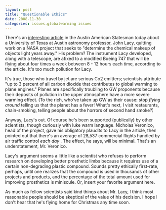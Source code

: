 ```yaml
---
layout: post
title: "Questionable Ethics"
date: 2008-11-30
categories: issues.globalwarming issues
---
```


There's an [interesting
article](http://www.statesman.com/news/content/news/stories/local/11/30/1130lacy.html)
in the Austin American Statesman today about a University of Texas at Austin
astronomy professor, John Lacy, quitting work on a NASA project that seeks to
"determine the chemical makeup of objects light years away." His problem? The
instrument Lacy developed, along with a telescope, are afixed to a modified
Boeing 747 that will be flying about four times a week between 8 - 12 hours each
time, according to the article. It's too much pollution for Lacy.

It's true, those who travel by jet are serious Co2 emitters; scientists
attribute "up to 3 percent of all carbon dioxide that contributes to global
warming to plane engines." Planes are specifically troubling to GW proponents
because their deposits of pollution in the upper atmosphere have a more severe
warming effect. (To the rich, who've taken up GW as their cause: stop _flying
around_ telling us that the planet has a fever! What's next, I visit
restaurants, chain-smoking, telling people about the horrors of second hand
smoke?)

Anyway, Lacy's out. Of course he's been supported (publically) by other
scientists, though curiously with luke warm language. Nicholas Veronico, head
of the project, gave his obligatory plaudits to Lacy in the article, then
pointed out that there's an average of 28,537 commercial flights handled by air
traffic control _each day_ . The effect, he says, will be minimal. That's an
understatement, Mr. Veronico.

Lacy's argument seems a little like a scientist who refuses to perform research
on developing better prosthetic limbs because it requires use of a certain
non-degrading plastic compound. Sounds pretty ethically first-rate, perhaps,
until one realizes that the compound is used in thousands of other projects and
products, and the percentage of the total amount used for improving prosthetics
is miniscule. Or, insert your favorite argument here.

As much as fellow scientists said kind things about Mr. Lacy, I think most
reasonable people should be skeptical of the value of his decision. I hope I
don't hear that he's flying home for Christmas any time
soon.